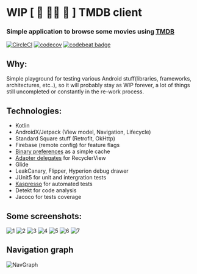# WIP [ 🚧 👷🔧 🚧 ] TMDB client
### Simple application to browse some movies using [TMDB](https://www.themoviedb.org/)

[![CircleCI](https://circleci.com/gh/ilya-rb/Tmdb-Client/tree/master.svg?style=svg)](https://circleci.com/gh/ilya-rb/Tmdb-Client/tree/master)
[![codecov](https://codecov.io/gh/ilya-rb/Tmdb-Client/branch/master/graph/badge.svg)](https://codecov.io/gh/ilya-rb/Tmdb-Client)
[![codebeat badge](https://codebeat.co/badges/0771fe58-3231-435b-bc9c-7bdd2d11a599)](https://codebeat.co/projects/github-com-ilya-rb-tmdb-client-master)

## Why:
Simple playground for testing various Android stuff(libraries, frameworks, architectures, etc..), so it will probably stay as WIP forever, a lot of things still uncompleted or constantly in the re-work process.

## Technologies:
- Kotlin
- AndroidX/Jetpack (View model, Navigation, Lifecycle)
- Standard Square stuff (Retrofit, OkHttp)
- Firebase (remote config) for feature flags
- [Binary preferences](https://github.com/yandextaxitech/binaryprefs) as a simple cache
- [Adapter delegates](https://github.com/sockeqwe/AdapterDelegates) for RecyclerView 
- Glide
- LeakCanary, Flipper, Hyperion debug drawer
- JUnit5 for unit and intergration tests
- [Kaspresso](https://github.com/KasperskyLab/Kaspresso) for automated tests
- Detekt for code analysis
- Jacoco for tests coverage

## Some screenshots:
![1](https://github.com/ilya-rb/Tmdb-Client/blob/master/art/1.png)
![2](https://github.com/ilya-rb/Tmdb-Client/blob/master/art/2.png)
![3](https://github.com/ilya-rb/Tmdb-Client/blob/master/art/3.png)
![4](https://github.com/ilya-rb/Tmdb-Client/blob/master/art/4.png)
![5](https://github.com/ilya-rb/Tmdb-Client/blob/master/art/5.png)
![6](https://github.com/ilya-rb/Tmdb-Client/blob/master/art/6.png)
![7](https://github.com/ilya-rb/Tmdb-Client/blob/master/art/7.png)

## Navigation graph
![NavGraph](https://github.com/ilya-rb/Tmdb-Client/blob/master/art/nav_graph.png)